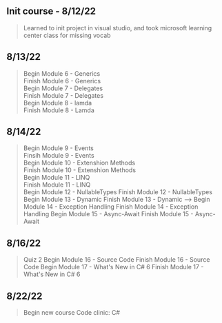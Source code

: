 

## Init course - 8/12/22
> Learned to init project in visual studio, and took microsoft learning center class for missing vocab  

## 8/13/22
> Begin Module 6 - Generics  
> Finish Module 6 - Generics  
> Begin Module 7 - Delegates  
> Finish Module 7 - Delegates  
> Begin Module 8 - lamda  
> Finish Module 8 - Lamda  

## 8/14/22
> Begin Module 9 - Events  
> Finsih Module 9 - Events  
> Begin Module 10 - Extenshion Methods  
> Finish Module 10 - Extenshion Methods  
> Begin Module 11 - LINQ  
> Finish Module 11 - LINQ  
> Begin Module 12 - NullableTypes
> Finish Module 12 - NullableTypes
> Begin Module 13 - Dynamic
> Finish Module 13 - Dynamic -->
> Begin Module 14 - Exception Handling
> Finish Module 14 - Exception Handling
> Begin Module 15 - Async-Await
> Finish Module 15 - Async-Await

## 8/16/22
> Quiz 2
> Begin Module 16 - Source Code
> Finish Module 16 - Source Code
> Begin Module 17 - What's New in C# 6
> Finish Module 17 - What's New in C# 6


## 8/22/22
> Begin new course Code clinic: C#


